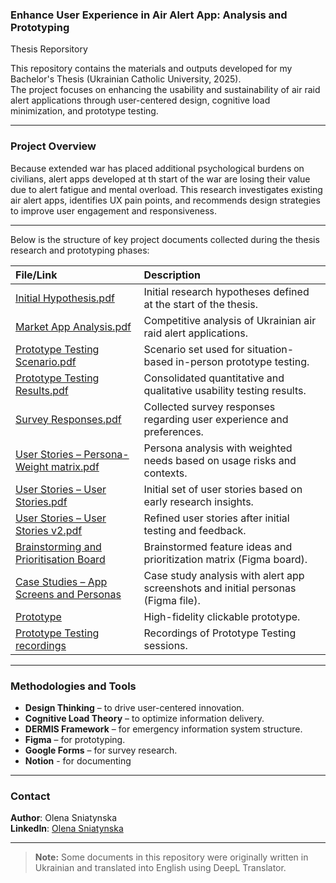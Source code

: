 
### Enhance User Experience in Air Alert App: Analysis and Prototyping
Thesis Reporsitory

This repository contains the materials and outputs developed for my Bachelor's Thesis (Ukrainian Catholic University, 2025).  
The project focuses on enhancing the usability and sustainability of air raid alert applications through user-centered design, cognitive load minimization, and prototype testing.

---

### Project Overview

Because extended war has placed additional psychological burdens on civilians, alert apps developed at th start of the war are losing their value due to alert fatigue and mental overload.
This research investigates existing air alert apps, identifies UX pain points, and recommends design strategies to improve user engagement and responsiveness.

---

Below is the structure of key project documents collected during the thesis research and prototyping phases:

| File/Link | Description |
|:----------|:------------|
| [Initial Hypothesis.pdf](Related%20files/Initial%20Hypothesis.pdf) | Initial research hypotheses defined at the start of the thesis. |
| [Market App Analysis.pdf](Related%20files/Market%20App%20Analysis.pdf) | Competitive analysis of Ukrainian air raid alert applications. |
| [Prototype Testing Scenario.pdf](Related%20files/Prototype%20Testing%20Scenario.pdf) | Scenario set used for situation-based in-person prototype testing. |
| [Prototype Testing Results.pdf](Related%20files/Prototype%20Testing%20Results.pdf) | Consolidated quantitative and qualitative usability testing results. |
| [Survey Responses.pdf](Related%20files/Survey%20Responses.pdf) | Collected survey responses regarding user experience and preferences. |
| [User Stories – Persona-Weight matrix.pdf](Related%20files/User%20Stories%20–%20Persona-Weight%20matrix.pdf) | Persona analysis with weighted needs based on usage risks and contexts. |
| [User Stories – User Stories.pdf](Related%20files/User%20Stories%20–%20User%20Stories.pdf) | Initial set of user stories based on early research insights. |
| [User Stories – User Stories v2.pdf](Related%20files/User%20Stories%20–%20User%20Stories%20v2.pdf) | Refined user stories after initial testing and feedback. |
| [Brainstorming and Prioritisation Board](https://www.figma.com/board/RJEfgRwXeYiKfLjK7re12l/Brainstorming?node-id=0-1&t=v6JzGLGYh6A78YVh-1) | Brainstormed feature ideas and prioritization matrix (Figma board). |
| [Case Studies – App Screens and Personas](https://www.figma.com/design/x8JTyAeh0vWx1mo5KJjx2e/Case-Studies?node-id=0-1&t=29eX0FXVEMRvn1qP-1) | Case study analysis with alert app screenshots and initial personas (Figma file). |
| [Prototype](https://www.figma.com/proto/YGJJjL86KKGdwSylF8MWBk/Prototype-Shared?node-id=258-4455&t=xaq0sYnDG5vTdmxQ-1&scaling=scale-down&content-scaling=fixed&page-id=0%3A1&starting-point-node-id=258%3A4455) | High-fidelity clickable prototype. |
| [Prototype Testing recordings](https://drive.google.com/drive/folders/1gdFtNtOAtV0AcEExXGB8ZNnPjPpQspUf?usp=sharing) | Recordings of Prototype Testing sessions. |


---

### Methodologies and Tools

- **Design Thinking** – to drive user-centered innovation.
- **Cognitive Load Theory** – to optimize information delivery.
- **DERMIS Framework** – for emergency information system structure.
- **Figma** – for prototyping.
- **Google Forms** – for survey research.
- **Notion** - for documenting

---

### Contact

**Author**: Olena Sniatynska  
**LinkedIn**: [Olena Sniatynska](https://www.linkedin.com/in/olena-sniatynska-3a2054269)

---


> **Note:** Some documents in this repository were originally written in Ukrainian and translated into English using DeepL Translator.


